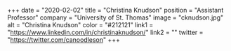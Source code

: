 +++ 
date = "2020-02-02" 
title = "Christina Knudson" 
position = "Assistant Professor" 
company = "University of St. Thomas" 
image = "cknudson.jpg" 
alt = "Christina Knudson" 
color = "#212121" 
link1 = "https://www.linkedin.com/in/christinaknudson/" 
link2 = ""
twitter = "https://twitter.com/canoodleson"
+++